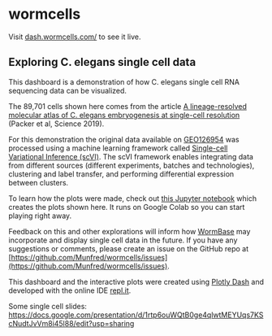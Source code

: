 # wormcells

Visit [dash.wormcells.com/](http://dash.wormcells.com/) to see it live. 

## Exploring C. elegans single cell data  

This dashboard is a demonstration of how C. elegans single cell RNA sequencing data can be visualized. 

The 89,701 cells shown here comes from the article [A lineage-resolved molecular atlas of C. elegans embryogenesis at single-cell resolution](https://science.sciencemag.org/content/365/6459/eaax1971.long) (Packer et al, Science 2019).

For this demonstration the original data available on [GEO126954](https://www.ncbi.nlm.nih.gov/geo/query/acc.cgi?acc=GSE126954) was processed using a machine learning framework called [Single-cell Variational Inference (scVI)](https://github.com/YosefLab/scVI). The scVI framework enables integrating data from different sources (different experiments, batches and technologies), clustering and label transfer, and performing differential expression between clusters.

To learn how the plots were made, check out [this Jupyter notebook](https://colab.research.google.com/drive/1hF7KSujhhHcyxzWkzAHy9lazXLexainr) which creates the plots shown here. It runs on Google Colab so you can start playing right away.

Feedback on this and other explorations will inform how [WormBase](https://wormbase.org/) may incorporate and display single cell data in the future. If you have any suggestions or comments, please create an issue on the GitHub repo at [https://github.com/Munfred/wormcells/issues](https://github.com/Munfred/wormcells/issues). 

This dashboard and the interactive plots were created using [Plotly Dash](https://dash.plot.ly/introduction) and developed with the online IDE [repl.it](https://repl.it/~). 






Some single cell slides: https://docs.google.com/presentation/d/1rtp6ouWQtB0ge4qlwtMEYUqs7KScNudtJvVm8i45l88/edit?usp=sharing
